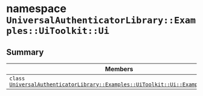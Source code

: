 # namespace `UniversalAuthenticatorLibrary::Examples::UiToolkit::Ui` 

## Summary

 Members                        | Descriptions                                
--------------------------------|---------------------------------------------
`class `[`UniversalAuthenticatorLibrary::Examples::UiToolkit::Ui::ExampleMainView`](.github/workflows/documentation/md/UniversalAuthenticatorLibrary--Examples--UiToolkit--Ui--ExampleMainView.md#class_universal_authenticator_library_1_1_examples_1_1_ui_toolkit_1_1_ui_1_1_example_main_view) | 

